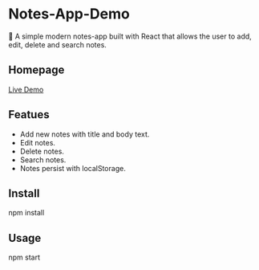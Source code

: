 # Notes-App-Demo
📘 A simple modern notes-app built with React that allows the user to add, edit, delete and search notes.

## Homepage
[Live Demo](https://earuiz1.github.io/notes-app-demo/)

## Featues
  * Add new notes with title and body text.
  * Edit notes.
  * Delete notes.
  * Search notes.
  * Notes persist with localStorage.

## Install 
npm install 

## Usage
npm start 
